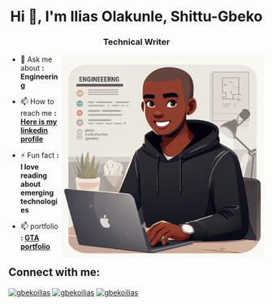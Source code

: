 <h1 align="center">Hi 👋,  I'm Ilias Olakunle, Shittu-Gbeko</h1>
<h3 align="center">Technical Writer</h3>
<img align="right" alt="Coding" width="400" src="https://github.com/Gbekoilias/Gbekoilias/blob/main/gta1.jpeg?raw=true">


- 💬 Ask me about **: Engineering**

- 📫 How to reach me **: [Here is my linkedin profile](https://linkedin.com/in/gbekoilias)**

- ⚡ Fun fact **: I love reading about emerging technologies**

- 📫 portfolio **: [GTA portfolio](https://shorturl.at/efnIp)**


##
##
##
##

<h2 align="left">Connect with me:</h2>
<p align="left">
<a href="https://twitter.com/Gbekoilias" target="blank"><img align="center" src="https://raw.githubusercontent.com/rahuldkjain/github-profile-readme-generator/master/src/images/icons/Social/twitter.svg" alt="gbekoilias" height="40" width="40" /></a>
<a href="https://linkedin.com/in/gbekoilias" target="blank"><img align="center" src="https://raw.githubusercontent.com/rahuldkjain/github-profile-readme-generator/master/src/images/icons/Social/linked-in-alt.svg" alt="gbekoilias" height="40" width="40" /></a>
<a href="https://kaggle.com/gbekoilias" target="blank"><img align="center" src="https://raw.githubusercontent.com/rahuldkjain/github-profile-readme-generator/master/src/images/icons/Social/kaggle.svg" alt="gbekoilias" height="40" width="40" /></a>
</p>
<!---
<h2 align="left">Languages and Tools:</h2>
<p align="left">
 <!---
  <a href="https://azure.microsoft.com/en-in/" target="_blank" rel="noreferrer">
    <img src="https://www.vectorlogo.zone/logos/microsoft_azure/microsoft_azure-icon.svg" alt="azure" width="40" height="40"/>
  </a>
 <!---
  <a href="https://git-scm.com/" target="_blank" rel="noreferrer">
    <img src="https://www.vectorlogo.zone/logos/git-scm/git-scm-icon.svg" alt="git" width="40" height="40"/>
  </a>
  <a href="https://www.mysql.com/" target="_blank" rel="noreferrer">
    <img src="https://raw.githubusercontent.com/devicons/devicon/master/icons/mysql/mysql-original-wordmark.svg" alt="mysql" width="40" height="40"/>
  </a>
  <a href="https://www.postgresql.org" target="_blank" rel="noreferrer">
    <img src="https://raw.githubusercontent.com/devicons/devicon/master/icons/postgresql/postgresql-original-wordmark.svg" alt="postgresql" width="40" height="40"/>
  </a>
  <a href="https://www.python.org" target="_blank" rel="noreferrer">
    <img src="https://raw.githubusercontent.com/devicons/devicon/master/icons/python/python-original.svg" alt="python" width="40" height="40"/>
  </a>
  <a href="https://www.microsoft.com/en-us/microsoft-365/excel" target="_blank" rel="noreferrer">
    <img src="https://cdn-icons-png.flaticon.com/128/732/732220.png" alt="excel" width="40" height="40"/>
  </a> 
  <a href="https://powerbi.microsoft.com/en/" target="_blank" rel="noreferrer">
    <img src="https://upload.wikimedia.org/wikipedia/commons/thumb/c/cf/New_Power_BI_Logo.svg/600px-New_Power_BI_Logo.svg.png?20210102182532" alt="Microsoft Power BI" width="40" 
      height="40"/>
  </a> 
  <a href="https://slack.com/" target="_blank" rel="noreferrer">
    <img src="https://th.bing.com/th/id/OIP.trYJrHU95GMQOsbz_AIRXAHaE5?pid=ImgDet&rs=1" alt="Slack" width="40" 
      height="40"/>
  </a> 
  <a href="https://matplotlib.org/" rel="noreferrer">
    <img src="https://th.bing.com/th/id/R.2d1d1eba45bccd608b82b6f4d82b78de?rik=hxXS9bGrLxAI1g&pid=ImgRaw&r=0" alt="Slack" width="40" 
      height="40"/>
  </a>
 <!---
</p>

<!---
Gbekoilias/Gbekoilias is a ✨ special ✨ repository because its `README.md` (this file) appears on your GitHub profile.
You can click the Preview link to take a look at your changes.
--->

